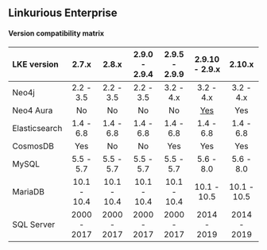 ## Linkurious Enterprise

#### Version compatibility matrix

| LKE version   | 2.7.x       | 2.8.x       | 2.9.0 - 2.9.4 | 2.9.5 - 2.9.9 | 2.9.10 - 2.9.x | 2.10.x      |
|:--------------|:-----------:|:-----------:|:-------------:|:-------------:|:--------------:|:-----------:|
| Neo4j         | 2.2 - 3.5   | 2.2 - 3.5   | 2.2 - 3.5     | 3.2 - 4.x     | 3.2 - 4.x      | 3.2 - 4.x   |
| Neo4 Aura     | No          | No          | No            | No            | [Yes][1]       | Yes         |
| Elasticsearch | 1.4 - 6.8   | 1.4 - 6.8   | 1.4 - 6.8     | 1.4 - 6.8     | 1.4 - 6.8      | 1.4 - 6.8   |
| CosmosDB      | Yes         | No          | No            | Yes           | Yes            | Yes         |
| MySQL         | 5.5 - 5.7   | 5.5 - 5.7   | 5.5 - 5.7     | 5.5 - 5.7     | 5.6 - 8.0      | 5.6 - 8.0   |
| MariaDB       | 10.1 - 10.4 | 10.1 - 10.4 | 10.1 - 10.4   | 10.1 - 10.4   | 10.1 - 10.5    | 10.1 - 10.5 |
| SQL Server    | 2000 - 2017 | 2000 - 2017 | 2000 - 2017   | 2000 - 2017   | 2014 - 2019    | 2014 - 2019 |

[1]: https://doc.linkurio.us/admin-manual/2.9.10/release-notes/
